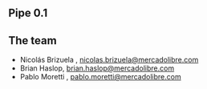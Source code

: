 ## Pipe 0.1

## The team

* Nicolás Brizuela , nicolas.brizuela@mercadolibre.com
* Brian Haslop, brian.haslop@mercadolibre.com
* Pablo Moretti , pablo.moretti@mercadolibre.com
